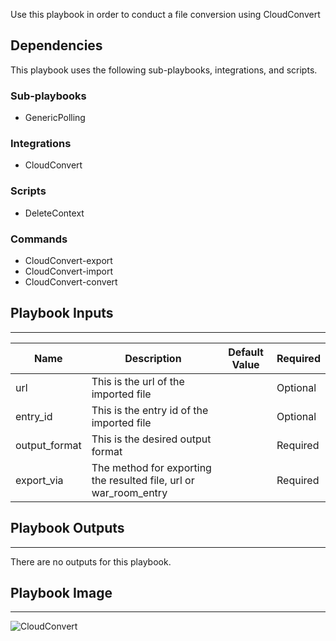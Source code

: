 Use this playbook in order to conduct a file conversion using CloudConvert

## Dependencies
This playbook uses the following sub-playbooks, integrations, and scripts.

### Sub-playbooks
* GenericPolling

### Integrations
* CloudConvert

### Scripts
* DeleteContext

### Commands
* CloudConvert-export
* CloudConvert-import
* CloudConvert-convert

## Playbook Inputs
---

| **Name** | **Description** | **Default Value** | **Required** |
| --- | --- | --- | --- |
| url | This is the url of the imported file |  | Optional |
| entry_id | This is the entry id of the imported file |  | Optional |
| output_format | This is the desired output format<br/> |  | Required |
| export_via | The method for exporting the resulted file, url or war_room_entry<br/> |  | Required |

## Playbook Outputs
---
There are no outputs for this playbook.

## Playbook Image
---
![CloudConvert](https://cloudconvert.com/images/logo_flat_110_borderless.png)